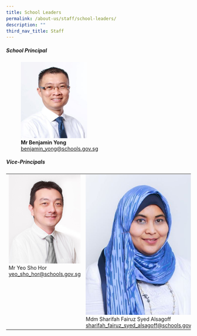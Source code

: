 ```yaml
---
title: School Leaders
permalink: /about-us/staff/school-leaders/
description: ""
third_nav_title: Staff
---
```

##### **School Principal**

<figure style="width:60%">

<img style="width:60%" src="/images/benjaminyong.jpg">

<figcaption> <strong> Mr Benjamin Yong </strong> 
<br><a href="mailto:benjamin_yong@schools.gov.sg">benjamin_yong@schools.gov.sg</a></figcaption>

</figure>

##### **Vice-Principals**

<table cellspacing="0" style="table-layout: fixed; width: 100%;" class="tg">
    <tbody><tr><td style="width:100%; vertical-align: top;">
      <img style="width:100%;" alt="Mr Yeo Sho Hor" src="/images/yeoshohor.jpg"><br>
      Mr Yeo Sho Hor<br>
      <a href="mailto:yeo_sho_hor@schools.gov.sg">yeo_sho_hor@schools.gov.sg</a>
    </td>
    <td style="width:100%; vertical-align: top;">
      <img style="width:100%;" alt="Mdm Sharifah Fairuz Syed Alsagoff" src="/images/sharifahfairuz.jpg"><br>
      Mdm Sharifah Fairuz Syed Alsagoff<br>
      <a href="mailto:sharifah_fairuz_syed_alsagoff@schools.gov.sg">sharifah_fairuz_syed_alsagoff@schools.gov.sg</a>
    </td>
    <td style="width:100%; vertical-align: top;">
      <img style="width:100%;" alt="Mr Chua Kok Seng" src="/images/mr%20chua%20kok%20seng%20passport%20size.jpg"><br>
      Mr Chua Kok Seng<br>
      <a href="mailto:chua_kok_seng@schools.gov.sg">chua_kok_seng@schools.gov.sg</a>
    </td>
  </tr>
</tbody></table>